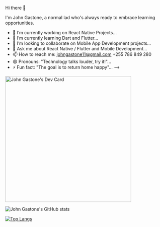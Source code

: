 Hi there 👋

I'm John Gastone, a normal lad who's always ready to embrace learning opportunities.

- 🔭 I’m currently working on React Native Projects...
- 🌱 I’m currently learning Dart and Flutter...
- 👯 I’m looking to collaborate on Mobile App Development projects...
- 💬 Ask me about React Native / Flutter and Mobile Development...
- 📫 How to reach me: johngastone11@gmail.com +255 786 849 280
- 😄 Pronouns: "Technology talks louder, try it!"...
- ⚡ Fun fact: "The goal is to return home happy"...
-->

<a href="https://app.daily.dev/John_Gastone"><img src="https://api.daily.dev/devcards/28fc1a291e944d83b2647e76359f0882.png?r=upo" width="400" alt="John Gastone's Dev Card"/></a>


![John Gastone's GitHub stats](https://github-readme-stats.vercel.app/api?username=johngastone&count_private=true&show_icons=true&theme=radical)

[![Top Langs](https://github-readme-stats.vercel.app/api/top-langs/?username=johngastone&layout=default&theme=panda)](https://github.com/johngastone/github-readme-stats)
